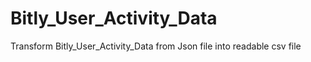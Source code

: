 # Bitly_User_Activity_Data
Transform Bitly_User_Activity_Data from Json file into readable csv file
